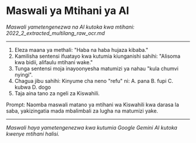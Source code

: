 # Maswali ya Mtihani ya AI
*Maswali yametengenezwa na AI kutoka kwa mtihani: 2022_2_extracted_multilang_raw_ocr.md*

---

1.  Eleza maana ya methali: "Haba na haba hujaza kibaba."
2.  Kamilisha sentensi ifuatayo kwa kutumia kiunganishi sahihi: "Alisoma kwa bidii, alifaulu mtihani wake."
3.  Tunga sentensi moja inayoonyesha matumizi ya nahau "kula chumvi nyingi".
4.  Chagua jibu sahihi: Kinyume cha neno "refu" ni:
    A. pana
    B. fupi
    C. kubwa
    D. dogo
5.  Taja aina tano za ngeli za Kiswahili.

Prompt: Naomba maswali matano ya mtihani wa Kiswahili kwa darasa la saba, yakizingatia mada mbalimbali za lugha na matumizi yake.

---
*Maswali haya yametengenezwa kwa kutumia Google Gemini AI kutoka kwenye mtihani halisi.*
